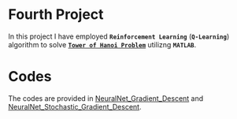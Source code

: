 # Fourth Project


 In this project I have employed **`Reinforcement Learning`** (**`Q-Learning`**) algorithm to solve [**`Tower of Hanoi Problem`**](https://en.wikipedia.org/wiki/Tower_of_Hanoi) utilizng **`MATLAB`**.


# Codes

The codes are provided in [NeuralNet_Gradient_Descent](https://github.com/ARokni/Intelligent-Systems/blob/main/3/Codes/P1/Gradient_Descent.m) and [NeuralNet_Stochastic_Gradient_Descent](https://github.com/ARokni/Intelligent-Systems/blob/main/3/Codes/P1/Stochastic_Gradient_Descent.m).






 